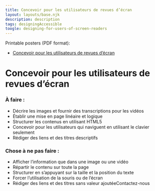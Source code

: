 ```yaml
---
title: Concevoir pour les utilisateurs de revues d’écran
layout: layouts/base.njk
description: description
tags: designingAccessible
toogle: designing-for-users-of-screen-readers
---
```

<p>Printable posters <span id="das1">(PDF format)</span>:</p>
<ul>
			<li><a href="{{ rootPath }}docs/posters/RevuesDecran-fr_2023.pdf" id="das7" aria-labelledby="das7 das1">Concevoir pour les utilisateurs de revues d’écran</a></li></ul>

# Concevoir pour les utilisateurs de revues d’écran

<div class="row">
	<div class="col-md-6">

### À faire :

*   Décrire les images et fournir des transcriptions pour les vidéos
*   Établir une mise en page linéaire et logique
*   Structurer les contenus en utilisant HTML5
*   Concevoir pour les utilisateurs qui naviguent en utilisant le clavier seulement
*   Rédiger des liens et des titres descriptifs
	</div>
	<div class="col-md-6">

### Chose à ne pas faire :

*   Afficher l’information que dans une image ou une vidéo
*   Répartir le contenu sur toute la page
*   Structurer en s’appuyant sur la taille et la position du texte
*   Forcer l’utilisation de la souris ou de l’écran
*   Rédiger des liens et des titres sans valeur ajoutéeContactez-nous
	</div>
</div>
